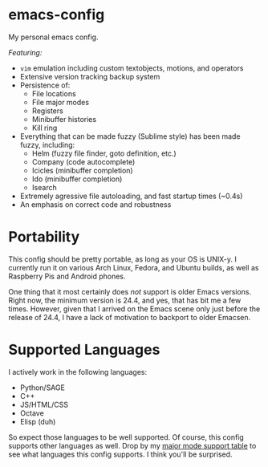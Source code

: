 emacs-config
============

My personal emacs config.

*Featuring:*

 * `vim` emulation including custom textobjects, motions, and operators
 * Extensive version tracking backup system
 * Persistence of:
   * File locations
   * File major modes
   * Registers
   * Minibuffer histories
   * Kill ring
 * Everything that can be made fuzzy (Sublime style) has been made fuzzy, including:
   * Helm (fuzzy file finder, goto definition, etc.)
   * Company (code autocomplete)
   * Icicles (minibuffer completion)
   * Ido (minibuffer completion)
   * Isearch
 * Extremely agressive file autoloading, and fast startup times (~0.4s)
 * An emphasis on correct code and robustness

Portability
===========

This config should be pretty portable, as long as your OS is UNIX-y. I currently run it on various Arch Linux, Fedora, and Ubuntu builds, as well as Raspberry Pis and Android phones.

One thing that it most certainly does _not_ support is older Emacs versions. Right now, the minimum version is 24.4, and yes, that has bit me a few times. However, given that I arrived on the Emacs scene only just before the release of 24.4, I have a lack of motivation to backport to older Emacsen.

Supported Languages
===================

I actively work in the following languages:

  * Python/SAGE
  * C++
  * JS/HTML/CSS
  * Octave
  * Elisp (duh)

So expect those languages to be well supported. Of course, this config supports other languages as well. Drop by my [major mode support table](https://github.com/PythonNut/emacs-config/wiki/Major-Mode-project) to see what languages this config supports. I think you'll be surprised.
